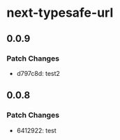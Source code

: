# next-typesafe-url

## 0.0.9

### Patch Changes

- d797c8d: test2

## 0.0.8

### Patch Changes

- 6412922: test
